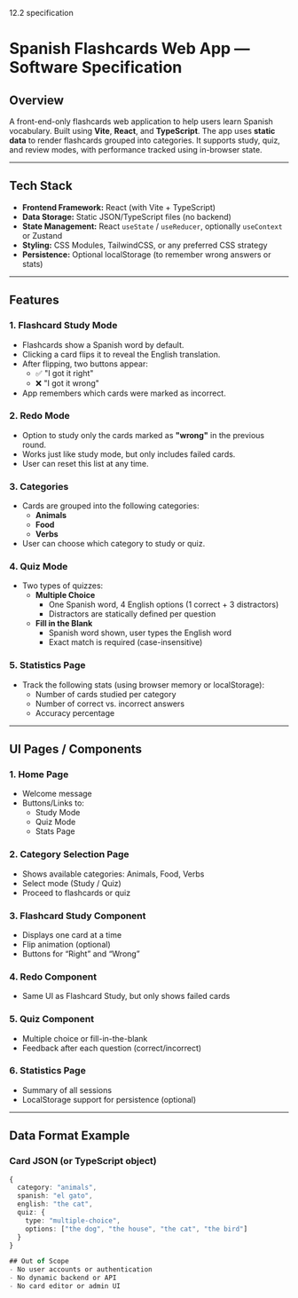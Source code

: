 12.2 specification

# Spanish Flashcards Web App — Software Specification

## Overview

A front-end-only flashcards web application to help users learn Spanish vocabulary. Built using **Vite**, **React**, and **TypeScript**. The app uses **static data** to render flashcards grouped into categories. It supports study, quiz, and review modes, with performance tracked using in-browser state.

---

## Tech Stack

- **Frontend Framework:** React (with Vite + TypeScript)
- **Data Storage:** Static JSON/TypeScript files (no backend)
- **State Management:** React `useState` / `useReducer`, optionally `useContext` or Zustand
- **Styling:** CSS Modules, TailwindCSS, or any preferred CSS strategy
- **Persistence:** Optional localStorage (to remember wrong answers or stats)

---

## Features

### 1. Flashcard Study Mode

- Flashcards show a Spanish word by default.
- Clicking a card flips it to reveal the English translation.
- After flipping, two buttons appear:
  - ✅ "I got it right"
  - ❌ "I got it wrong"
- App remembers which cards were marked as incorrect.

### 2. Redo Mode

- Option to study only the cards marked as **"wrong"** in the previous round.
- Works just like study mode, but only includes failed cards.
- User can reset this list at any time.

### 3. Categories

- Cards are grouped into the following categories:
  - **Animals**
  - **Food**
  - **Verbs**
- User can choose which category to study or quiz.

### 4. Quiz Mode

- Two types of quizzes:
  - **Multiple Choice**
    - One Spanish word, 4 English options (1 correct + 3 distractors)
    - Distractors are statically defined per question
  - **Fill in the Blank**
    - Spanish word shown, user types the English word
    - Exact match is required (case-insensitive)

### 5. Statistics Page

- Track the following stats (using browser memory or localStorage):
  - Number of cards studied per category
  - Number of correct vs. incorrect answers
  - Accuracy percentage

---

## UI Pages / Components

### 1. Home Page
- Welcome message
- Buttons/Links to:
  - Study Mode
  - Quiz Mode
  - Stats Page

### 2. Category Selection Page
- Shows available categories: Animals, Food, Verbs
- Select mode (Study / Quiz)
- Proceed to flashcards or quiz

### 3. Flashcard Study Component
- Displays one card at a time
- Flip animation (optional)
- Buttons for “Right” and “Wrong”

### 4. Redo Component
- Same UI as Flashcard Study, but only shows failed cards

### 5. Quiz Component
- Multiple choice or fill-in-the-blank
- Feedback after each question (correct/incorrect)

### 6. Statistics Page
- Summary of all sessions
- LocalStorage support for persistence (optional)

---

## Data Format Example

### Card JSON (or TypeScript object)
```ts
{
  category: "animals",
  spanish: "el gato",
  english: "the cat",
  quiz: {
    type: "multiple-choice",
    options: ["the dog", "the house", "the cat", "the bird"]
  }
}

## Out of Scope
- No user accounts or authentication
- No dynamic backend or API
- No card editor or admin UI